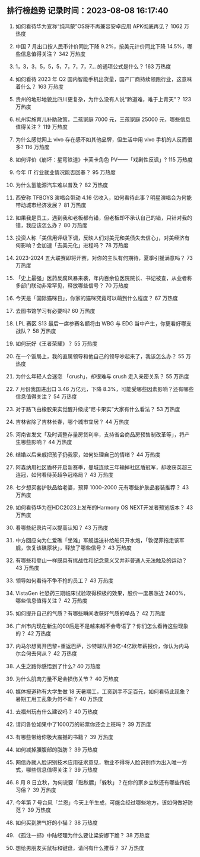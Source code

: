 
## 排行榜趋势 记录时间：2023-08-08 16:17:40
  
  1. 如何看待华为宣称“纯鸿蒙”OS将不再兼容安卓应用 APK彻底再见？ 1062 万热度
    
  2. 中国 7 月出口按人民币计价同比下降 9.2%，按美元计价同比下降 14.5%，哪些信息值得关注？ 342 万热度
    
  3. 1，3，3，5，5，5，7，7，7，7... 的通项公式是什么？ 163 万热度
    
  4. 如何看待 2023 年 Q2 国内智能手机出货量，国产厂商持续领跑行业，这意味着什么？ 163 万热度
    
  5. 贵州的地形地貌比四川更复杂，为什么没有人说“黔道难，难于上青天”？ 123 万热度
    
  6. 杭州实施育儿补助政策，二孩家庭 7000 元，三孩家庭 25000 元，哪些信息值得关注？ 119 万热度
    
  7. 为什么感觉网上 vivo 存在感不如其他品牌，但生活中用 vivo 手机的人反而很多? 116 万热度
    
  8. 如何评价《崩坏：星穹铁道》卡芙卡角色 PV——「戏剧性反讽」? 115 万热度
    
  9. 今年 IT 行业就业情况能否回春？ 95 万热度
    
  10. 为什么氢能源汽车难以普及？ 82 万热度
    
  11. 西安称 TFBOYS 演唱会带动 4.16 亿收入，如何看待此事？明星演唱会为何能带动城市经济发展？ 81 万热度
    
  12. 如果我是员工，遇到我和老板都有错，但老板却不承认自己的错，只针对我的错，我应该怎么办？ 80 万热度
    
  13. 投资人称「美信用评级下调，反映人们对美元和美债失去信心」，对美经济有何影响？会加速「去美元化」进程吗？ 78 万热度
    
  14. 2023-2024 五大联赛即将开赛，对你的主队有何期待，夏季引援满意吗？ 73 万热度
    
  15. 「史上最强」医药反腐风暴来袭，年内百余位医院院长、书记被查，从业者称多部门联动非常罕见，释放哪些信号？ 70 万热度
    
  16. 今天是「国际猫咪日」，你家的猫咪究竟可以萌到什么程度？ 67 万热度
    
  17. 去图书馆学习有必要吗? 60 万热度
    
  18. LPL 赛区 S13 最后一席参赛名额将由 WBG 与 EDG 当中产生，你更看好哪支战队？ 58 万热度
    
  19. 如何玩好《王者荣耀》？ 55 万热度
    
  20. 在一个饭局上，我的直属领导和他自己的领导吵起来了，我该怎么办？ 55 万热度
    
  21. 为什么年轻人会迷恋 「crush」，却很难与 crush 走入亲密关系？ 55 万热度
    
  22. 7 月份我国进出口 3.46 万亿元，下降 8.3%，可能受哪些因素影响？还有哪些信息值得关注？ 54 万热度
    
  23. 对于路飞由橡胶果实觉醒升级成“尼卡果实”大家有什么看法？ 53 万热度
    
  24. 吉林省除了吉林长春，哪个城市宜居？ 44 万热度
    
  25. 河南省发文「及时调整存量房贷利率，支持省会商品房预售制改革等」，将产生哪些影响？ 44 万热度
    
  26. 结婚以后亲戚把孩子扔我家，如何处理自己的情绪？ 44 万热度
    
  27. 阿森纳用社区盾杯开启新赛季，曼城连续三年输掉社区盾冠军，却收获英超三连冠，如何看待英超争冠格局？ 43 万热度
    
  28. 七夕想买套护肤品给老婆，预算 1000-2000 元有哪些护肤品套装推荐？ 43 万热度
    
  29. 如何看待华为在HDC2023上发布的Harmony OS NEXT开发者预览版本？ 43 万热度
    
  30. 看哪些纪录片可以提高认知？ 43 万热度
    
  31. 中方回应向为仁爱礁「坐滩」军舰运送补给船只开水炮，「敦促菲拖走该军舰，恢复该礁原状」，释放了哪些信号？ 43 万热度
    
  32. 有哪些和登山一样既具有挑战性和纪念意义又并非普通人无法触及的运动？ 43 万热度
    
  33. 领导如何看待不争不抢的员工？ 43 万热度
    
  34. VistaGen 社恐药三期临床试验取得积极的效果，股价一度暴涨近 2400%，哪些信息值得关注？ 42 万热度
    
  35. 如何提升自己的气质？有哪些瞬间收获好气质的单品？ 42 万热度
    
  36. 广州市内现在新生的00后是不是越来越不会粤语了？你们怎么看待这些现象的？ 42 万热度
    
  37. 内马尔想离开巴黎+重返巴萨，沙特球队开3亿-4亿欧年薪报价，你认为内马尔会何去何从？ 42 万热度
    
  38. 人生之路你感悟到了什么? 40 万热度
    
  39. 为什么肌肉力量不足会损伤关节？ 40 万热度
    
  40. 媒体报道称有大学生做 18 天暑期工，工资到手不足百元，如何看待此现象？暑期工用工乱象为何不断？ 40 万热度
    
  41. 去福州玩有什么建议吗？ 40 万热度
    
  42. 请问各位如果中了1000万的彩票你还会上班吗？ 39 万热度
    
  43. 有哪些带给你极大震撼的书籍？ 39 万热度
    
  44. 如何减掉腰腹部的脂肪？ 39 万热度
    
  45. 网信办就人脸识别技术应用征求意见，物业不得将人脸识别作为出入唯一方式，哪些信息值得关注？ 39 万热度
    
  46. 8 月 8 日立秋，为何说要「贴秋膘」「躲秋」？在你的家乡立秋还有哪些传统习俗？ 39 万热度
    
  47. 今年第 7 号台风「兰恩」今天上午生成，可能会经过哪些地方，该如何做好防范？ 39 万热度
    
  48. 如何买到脾气好的小猫？ 38 万热度
    
  49. 《孤注一掷》中陆经理为什么要让梁安娜下跪？ 38 万热度
    
  50. 想给男朋友买鼠标和键盘，请问有什么推荐？ 37 万热度
    